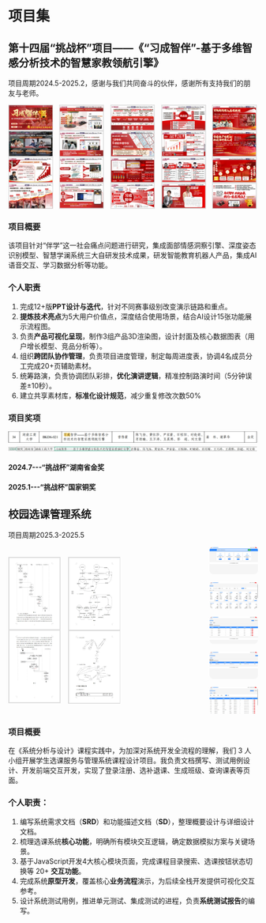 # 项目集
## 第十四届“挑战杯”项目——《“习成智伴”-基于多维智感分析技术的智慧家教领航引擎》
项目周期2024.5-2025.2，感谢与我们共同奋斗的伙伴，感谢所有支持我们的朋友与老师。

<div style="display: flex; justify-content: space-between;">
  <img src="https://github.com/Cisita/myPortfolio/blob/main/imageicon/1.png" alt="图片1" style="width: 18%;transition: transform 0.3s ease; cursor: pointer;" />
  <img src="https://github.com/Cisita/myPortfolio/blob/main/imageicon/2.png" alt="图片2" style="width: 18%;transition: transform 0.3s ease; cursor: pointer;" />
  <img src="https://github.com/Cisita/myPortfolio/blob/main/imageicon/3.png" alt="图片3" style="width: 18%;transition: transform 0.3s ease; cursor: pointer;" />
  <img src="https://github.com/Cisita/myPortfolio/blob/main/imageicon/4.png" alt="图片4" style="width: 18%;transition: transform 0.3s ease; cursor: pointer;" />
  <img src="https://github.com/Cisita/myPortfolio/blob/main/imageicon/5.png" alt="图片5" style="width: 18%;transition: transform 0.3s ease; cursor: pointer;" />
</div>

### 项目概要
该项目针对“伴学”这一社会痛点问题进行研究，集成面部情感洞察引擎、深度姿态识别模型、智慧学澜系统三大自研发技术成果，研发智能教育机器人产品，集成AI语音交互、学习数据分析等功能。
### 个人职责
1. 完成12+版**PPT设计与迭代**，针对不同赛事级别改变演示链路和重点。
2. **提炼技术亮点**为5大用户价值点，深度结合使用场景，结合AI设计15张功能展示流程图。
3. 负责**产品可视化呈现**，制作3组产品3D渲染图，设计封面及核心数据图表（用户增长模型、竞品分析等）。
4. 组织**跨团队协作管理**，负责项目进度管理，制定每周进度表，协调4名成员分工完成20+页辅助素材。
5. 统筹路演，负责协调团队彩排，**优化演讲逻辑**，精准控制路演时间（5分钟误差±10秒）。
6. 建立共享素材库，**标准化设计规范**，减少重复修改次数50%
### 项目奖项
![获奖情况3](https://github.com/Cisita/myPortfolio/blob/main/imageicon/3%23.png)
![获奖情况4](https://github.com/Cisita/myPortfolio/blob/main/imageicon/4%23.png)
#### 2024.7---“挑战杯”湖南省金奖
#### 2025.1---“挑战杯”国家铜奖


## 校园选课管理系统
项目周期2025.3-2025.5

<div style="display: flex; flex-direction: row; gap: 15px; width: 800px; hight: 900px">
  <div style="flex: 1; display: flex; flex-direction: row; gap: 15px; width: 430px; hight: 900px">
    <img src="https://github.com/Cisita/myPortfolio/blob/main/imageicon/a.png?raw=true" style="width: 27%; border-radius: 8px; object-fit: contain;">
    <img src="https://github.com/Cisita/myPortfolio/blob/main/imageicon/b.png?raw=true" style="width: 27%; border-radius: 8px; object-fit: contain;">
  </div>
  <div style="flex: 1; display: flex; flex-direction: column; gap: 15px; width: 370px;hight: 900px">
    <img src="https://github.com/Cisita/myPortfolio/blob/main/imageicon/c.png?raw=true" style="width: 25%; border-radius: 8px; object-fit: contain;">
    <img src="https://github.com/Cisita/myPortfolio/blob/main/imageicon/d.png?raw=true" style="width: 25%; border-radius: 8px; object-fit: contain;">
    <img src="https://github.com/Cisita/myPortfolio/blob/main/imageicon/e.png?raw=true" style="width: 25%; border-radius: 8px; object-fit: contain;">
    <img src="https://github.com/Cisita/myPortfolio/blob/main/imageicon/f.png?raw=true" style="width: 25%; border-radius: 8px; object-fit: contain;">
    <img src="https://github.com/Cisita/myPortfolio/blob/main/imageicon/g.png?raw=true" style="width: 25%; border-radius: 8px; object-fit: contain;">
  </div>
</div>

### 项目概要
在《系统分析与设计》课程实践中，为加深对系统开发全流程的理解，我们 3 人小组开展学生选课服务与管理系统课程设计项目。我负责文档撰写、测试用例设计、开发前端交互开发，实现了登录注册、选补退课、生成班级、查询课表等页面。
### 个人职责：​
1. 编写系统需求文档（**SRD**）和功能描述文档（**SD**），整理概要设计与详细设计文档。
2. 梳理选课系统**核心功能**，明确所有模块交互逻辑，确定数据模拟方案与关键场景。
3. 基于JavaScript开发4大核心模块页面，完成课程目录搜索、选课按钮状态切换等 20+ **交互功能**。
4. 完成系统**原型开发**，覆盖核心**业务流程**演示，为后续全栈开发提供可视化交互参考。
5. 设计系统测试用例，推进单元测试、集成测试的进程，负责**系统测试报告**的编写。

